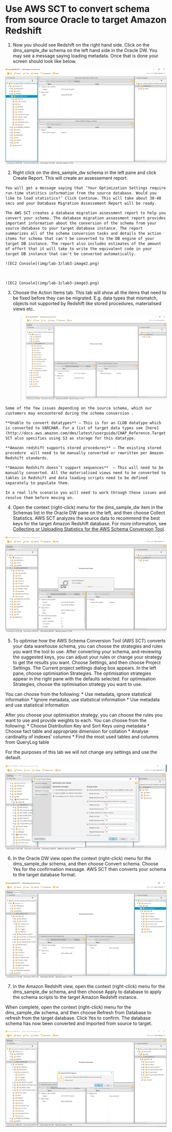 # Use AWS SCT to convert schema from source Oracle to target Amazon Redshift

1. Now you should see Redshift on the right hand side. Click on the dms_sample_dw schema on the left hand side in the Oracle DW. You may see a message saying loading metadata. Once that is done your screen should look like below.

  ![EC2 Console](img/lab-3/lab3-image1.png)

2. Right click on the dms_sample_dw schema in the left pane and click Create Report. This will create an assessement report.

  >
    You will get a message saying that ‘Your Optimization Settings require run-time statitics information from the source database. Would you like to load statistics?’ Click Continue. This will take about 30-40 secs and your Database Migration Assessement Report will be ready.
  >
    The AWS SCT creates a database migration assessment report to help you convert your schema. The database migration assessment report provides important information about the conversion of the schema from your source database to your target database instance. The report summarizes all of the schema conversion tasks and details the action items for schema that can't be converted to the DB engine of your target DB instance. The report also includes estimates of the amount of effort that it will take to write the equivalent code in your target DB instance that can't be converted automatically.
  >
    ![EC2 Console](img/lab-3/lab3-image2.png)
  <br/>

    ![EC2 Console](img/lab-3/lab3-image3.png)

3. Choose the Action Items tab. This tab will show all the items that need to be fixed before they can be migrated. E.g. data types that mismatch, objects not supported by Redshift like stored procedures, materialised views etc.

    > ![EC2 Console](img/lab-3/lab3-image4.png)

  >
    Some of the few issues depending on the source schema, which our customers may encountered during the schema conversion .
  >
    **Unable to convert datatypes** – This is for an CLOB datatype which is converted to VARCHAR. For a list of target data types see [here](http://docs.aws.amazon.com/dms/latest/userguide/CHAP_Reference.Target.Redshift.DataTypes.html). SCT also specifies using S3 as storage for this datatype.
  >
    **Amazon redshift supports stored procedures** – The existing stored procedure  will need to be manually converted or rewritten per Amazon Redshift standards.
  >
    **Amazon Redshift doesn’t support sequences**  – This will need to be manually converted. All the materialised views need to be converted to tables in Redshift and data loading scripts need to be defined separately to populate them.
  >
    In a real life scenario you will need to work through these issues and resolve them before moving on.


4. Open the context (right-click) menu for the dms_sample_dw item in the Schemas list in the Oracle DW pane on the left, and then choose Collect Statistics. AWS SCT analyzes the source data to recommend the best keys for the target Amazon Redshift database. For more information, see [Collecting or Uploading Statistics for the AWS Schema Conversion Tool](http://docs.aws.amazon.com/dms/latest/userguide/CHAP_SchemaConversionTool.DW.Statistics.html).  

  ![EC2 Console](img/lab-3/lab3-image5.png)

5. To optimise how the AWS Schema Conversion Tool (AWS SCT) converts your data warehouse schema, you can choose the strategies and rules you want the tool to use. After converting your schema, and reviewing the suggested keys, you can adjust your rules or change your strategy to get the results you want. Choose Settings, and then choose Project Settings. The Current project settings dialog box appears. In the left pane, choose optimisation Strategies. The optimisation strategies appear in the right pane with the defaults selected. For optimisation Strategies, choose the optimisation strategy you want to use.

  You can choose from the following:
      * Use metadata, ignore statistical information
      * Ignore metadata, use statistical information
      *	Use metadata and use statistical information

  After you choose your optimisation strategy, you can choose the rules you want to use and provide weights to each. You can choose from the following:
      * Choose Distribution Key and Sort Keys using metadata
      * Choose fact table and appropriate dimension for collation
      * Analyse cardinality of indexes' columns
      * Find the most used tables and columns from QueryLog table

  For the purposes of this lab we will not change any settings and use the default.

  ![EC2 Console](img/lab-3/lab3-image6.png)

6.	In the Oracle DW view open the context (right-click) menu for the dms_sample_dw schema, and then choose Convert schema. Choose Yes for the confirmation message. AWS SCT then converts your schema to the target database format.

  ![EC2 Console](img/lab-3/lab3-image8.png)

7.	In the Amazon Redshift view, open the context (right-click) menu for the dms_sample_dw schema, and then choose Apply to database to apply the schema scripts to the target Amazon Redshift instance.

  When complete, open the context (right-click) menu for the dms_sample_dw schema, and then choose Refresh from Database to refresh from the target database. Click Yes to confirm. The database schema has now been converted and imported from source to target.

  ![EC2 Console](img/lab-3/lab3-image7.png)
